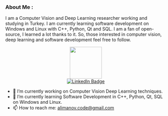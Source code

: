 ### About Me :

I am a Computer Vision and Deep Learning researcher working and studying in Turkey. I am currently learning software development on Windows and Linux with C++, Python, Qt and SQL. I am a fan of open-source, I learned a lot thanks to it. So, those interested in computer vision, deep learning and software development feel free to follow.


<div id="header" align="center">
  <img src="https://media.giphy.com/media/du3J3cXyzhj75IOgvA/giphy.gif" width="100"/>
</div>

<div id="badges" align="center">
  <a href="https://www.linkedin.com/in/alnur-alimanov-4b5518179/">
    <img src="https://img.shields.io/badge/LinkedIn-blue?style=for-the-badge&logo=linkedin&logoColor=white" alt="LinkedIn Badge"/>
  </a>
</div>

- 🔭 I’m currently working on Computer Vision Deep Learning techniques.
- 🌱 I’m currently learning Software Development in C++, Python, Qt, SQL on Windows and Linux.
- 📫 How to reach me: alimanov.code@gmail.com
